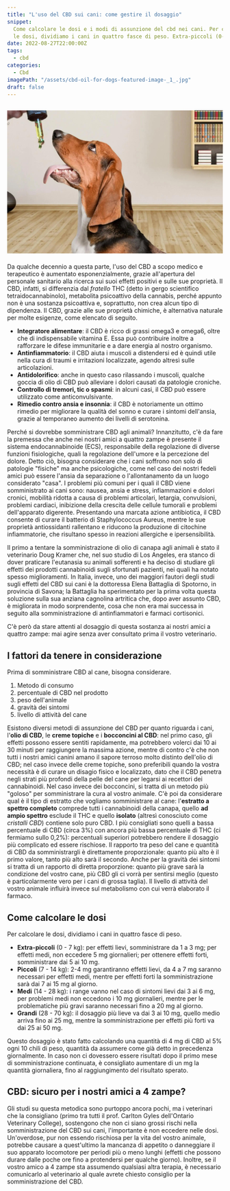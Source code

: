 ```yaml
---
title: "L'uso del CBD sui cani: come gestire il dosaggio"
snippet:
  Come calcolare le dosi e i modi di assunzione del cbd nei cani. Per calcolare
  le dosi, dividiamo i cani in quattro fasce di peso. Extra-piccoli (0-7kg), Piccoli(7-14)
date: 2022-08-27T22:00:00Z
tags:
  - cbd
categories:
  - Cbd
imagePath: "/assets/cbd-oil-for-dogs-featured-image-_1_.jpg"
draft: false
---
```


## ![](/assets/cbd-oil-for-dogs-featured-image-_1_.jpg)

Da qualche decennio a questa parte, l'uso del CBD a scopo medico e terapeutico è aumentato esponenzialmente, grazie all'apertura del personale sanitario alla ricerca sui suoi effetti positivi e sulle sue proprietà. Il CBD, infatti, si differenzia dal _fratello_ THC (detto in gergo scientifico tetraidocannabinolo), metabolita psicoattivo della cannabis, perché appunto non è una sostanza psicoattiva e, soprattutto, non crea alcun tipo di dipendenza.
Il CBD, grazie alle sue proprietà chimiche, è alternativa naturale per molte esigenze, come elencato di seguito.

- **Integratore alimentare**: il CBD è ricco di grassi omega3 e omega6, oltre che di indispensabile vitamina E. Essa può contribuire inoltre a rafforzare le difese immunitarie e a dare energia al nostro organismo.
- **Antinfiammatorio**: il CBD aiuta i muscoli a distendersi ed è quindi utile nella cura di traumi e irritazioni localizzate, agendo altresì sulle articolazioni.
- **Antidolorifico**: anche in questo caso rilassando i muscoli, qualche goccia di olio di CBD può alleviare i dolori causati da patologie croniche.
- **Controllo di tremori, tic o spasmi**: in alcuni casi, il CBD può essere utilizzato come anticonvulsivante.
- **Rimedio contro ansia e insonnia**: il CBD è notoriamente un ottimo rimedio per migliorare la qualità del sonno e curare i sintomi dell'ansia, grazie al temporaneo aumento dei livelli di serotonina.

Perché si dovrebbe somministrare CBD agli animali? Innanzitutto, c'è da fare la premessa che anche nei nostri amici a quattro zampe è presente il sistema endocannabinoide (ECS), responsabile della regolazione di diverse funzioni fisiologiche, quali la regolazione dell'umore e la percezione del dolore.
Detto ciò, bisogna considerare che i cani soffrono non solo di patologie "fisiche" ma anche psicologiche, come nel caso dei nostri fedeli amici può essere l'ansia da separazione o l'allontanamento da un luogo considerato "casa".
I problemi più comuni per i quali il CBD viene somministrato ai cani sono: nausea, ansia e stress, infiammazioni e dolori cronici, mobilità ridotta a causa di problemi articolari, letargia, convulsioni, problemi cardiaci, inibizione della crescita delle cellule tumorali e problemi dell'apparato digerente. Presentando una marcata azione antibiotica, il CBD consente di curare il batterio di Staphylococcus Aureus, mentre le sue proprietà antiossidanti rallentano e riducono la produzione di citochine infiammatorie, che risultano spesso in reazioni allergiche e ipersensibilità.

Il primo a tentare la somministrazione di olio di canapa agli animali è stato il veterinario Doug Kramer che, nel suo studio di Los Angeles, era stanco di dover praticare l'eutanasia su animali sofferenti e ha deciso di studiare gli effetti dei prodotti cannabinoidi sugli sfortunati pazienti, nei quali ha notato spesso miglioramenti.
In Italia, invece, uno dei maggiori fautori degli studi sugli effetti del CBD sui cani è la dottoressa Elena Battaglia di Spotorno, in provincia di Savona; la Battaglia ha sperimentato per la prima volta questa soluzione sulla sua anziana cagnolina artritica che, dopo aver assunto CBD, è migliorata in modo sorprendente, cosa che non era mai successa in seguito alla somministrazione di antinfiammatori e farmaci cortisonici.

C'è però da stare attenti al dosaggio di questa sostanza ai nostri amici a quattro zampe: mai agire senza aver consultato prima il vostro veterinario.

## I fattori da tenere in considerazione

Prima di somministrare CBD al cane, bisogna considerare.

1. Metodo di consumo
2. percentuale di CBD nel prodotto
3. peso dell'animale
4. gravità dei sintomi
5. livello di attività del cane

Esistono diversi metodi di assunzione del CBD per quanto riguarda i cani, l'**olio di CBD**, le **creme topiche** e i **bocconcini al CBD**: nel primo caso, gli effetti possono essere sentiti rapidamente, ma potrebbero volerci dai 10 ai 30 minuti per raggiungere la massima azione, mentre di contro c'è che non tutti i nostri amici canini amano il sapore terroso molto distinto dell'olio di CBD; nel caso invece delle creme topiche, sono preferibili quando la vostra necessità è di curare un disagio fisico e localizzato, dato che il CBD penetra negli strati più profondi della pelle del cane per legarsi ai recettori dei cannabinoidi. Nel caso invece dei bocconcini, si tratta di un metodo più "goloso" per somministrare la cura al vostro animale.
C'è poi da considerare qual è il tipo di estratto che vogliamo somministrare al cane: l'**estratto a spettro completo** comprede tutti i cannabinoidi della canapa, quello **ad ampio spettro** esclude il THC e quello **isolato** (altresì conosciuto come _cristalli CBD_) contiene solo puro CBD. I più consigliati sono quelli a bassa percentuale di CBD (circa 3%) con ancora più bassa percentuale di THC (ci fermiamo sullo 0,2%): percentuali superiori potrebbero rendere il dosaggio più complicato ed essere rischiose.
Il rapporto tra peso del cane e quantità di CBD da somministrargli è direttamente proporzionale: quanto più alto è il primo valore, tanto più alto sarà il secondo. Anche per la gravità dei sintomi si tratta di un rapporto di diretta proporzione: quanto più grave sarà la condizione del vostro cane, più CBD gli ci vorrà per sentirsi meglio (questo è particolarmente vero per i cani di grossa taglia).
Il livello di attività del vostro animale influirà invece sul metabolismo con cui verrà elaborato il farmaco.

## Come calcolare le dosi

Per calcolare le dosi, dividiamo i cani in quattro fasce di peso.

- **Extra-piccoli** (0 - 7 kg): per effetti lievi, somministrare da 1 a 3 mg; per effetti medi, non eccedere 5 mg giornalieri; per ottenere effetti forti, somministrare dai 5 ai 10 mg.
- **Piccoli** (7 - 14 kg): 2-4 mg garantiranno effetti lievi, da 4 a 7 mg saranno necessari per effetti medi, mentre per effetti forti la somministrazione sarà dai 7 ai 15 mg al giorno.
- **Medi** (14 - 28 kg): i range vanno nel caso di sintomi lievi dai 3 ai 6 mg, per problemi medi non eccedono i 10 mg giornalieri, mentre per le problematiche più gravi saranno necessari fino a 20 mg al giorno.
- **Grandi** (28 - 70 kg): il dosaggio più lieve va dai 3 ai 10 mg, quello medio arriva fino ai 25 mg, mentre la somministrazione per effetti più forti va dai 25 ai 50 mg.

Questo dosaggio è stato fatto calcolando una quantità di 4 mg di CBD al 5% ogni 10 chili di peso, quantità da assumere come già detto in precedenza giornalmente. In caso non ci dovessero essere risultati dopo il primo mese di somministrazione continuata, è consigliato aumentare di un mg la quantità giornaliera, fino al raggiungimento del risultato sperato.

## CBD: sicuro per i nostri amici a 4 zampe?

Gli studi su questa metodica sono purtoppo ancora pochi, ma i veterinari che la consigliano (primo tra tutti il prof. Carlton Gyles dell'Ontario Veterinary College), sostengono che non ci siano grossi rischi nella somministrazione del CBD sui cani, l'importante è non eccedere nelle dosi. Un'overdose, pur non essendo rischiosa per la vita del vostro animale, potrebbe causare a quest'ultimo la mancanza di appetito o danneggiare il suo apparato locomotore per periodi più o meno lunghi (effetti che possono durare dalle poche ore fino a protendersi per qualche giorno). Inoltre, se il vostro amico a 4 zampe sta assumendo qualsiasi altra terapia, è necessario comunicarlo al veterinario al quale avrete chiesto consiglio per la somministrazione del CBD.
